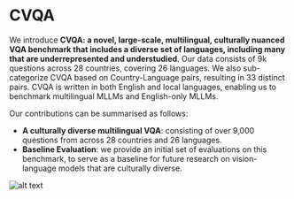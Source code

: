 # CVQA

We introduce **CVQA: a novel, large-scale, multilingual, culturally nuanced VQA benchmark that includes a diverse set of languages, including many that are underrepresented and understudied**. Our data consists of 9k questions across 28 countries, covering 26 languages. We also sub-categorize CVQA based on Country-Language pairs, resulting in 33 distinct pairs. CVQA is written in both English and local languages, enabling us to benchmark multilingual MLLMs and English-only MLLMs.

Our contributions can be summarised as follows:

- **A culturally diverse multilingual VQA**:  consisting of over 9,000 questions from across 28 countries and 26 languages.
- **Baseline Evaluation**: we provide an initial set of evaluations on this benchmark, to serve as a baseline for future research on vision-language models that are culturally diverse.

![alt text](images/image_examples_2.png)
